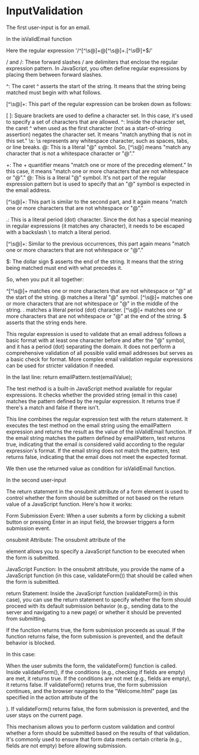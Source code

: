 # InputValidation

The first user-input is for an email.

In the isValidEmail function 

Here the regular expression '/^[^\s@]+@[^\s@]+\.[^\s@]+$/'

/ and /: These forward slashes / are delimiters that enclose the regular expression pattern. In JavaScript, you often define regular expressions by placing them between forward slashes.

^: The caret ^ asserts the start of the string. It means that the string being matched must begin with what follows.

[^\s@]+: This part of the regular expression can be broken down as follows:

[ ]: Square brackets are used to define a character set. In this case, it's used to specify a set of characters that are allowed.
^: Inside the character set, the caret ^ when used as the first character (not as a start-of-string assertion) negates the character set. 
   It means "match anything that is not in this set."
\s: \s represents any whitespace character, such as spaces, tabs, or line breaks.
@: This is a literal "@" symbol.
So, [^\s@] means "match any character that is not a whitespace character or "@"."

+: The + quantifier means "match one or more of the preceding element." In this case, it means "match one or more characters that are not whitespace or "@"."
@: This is a literal "@" symbol. It's not part of the regular expression pattern but is used to specify that an "@" symbol is expected in the email address.

[^\s@]+: This part is similar to the second part, and it again means "match one or more characters that are not whitespace or "@"."

\.: This is a literal period (dot) character. Since the dot has a special meaning in regular expressions (it matches any character), 
    it needs to be escaped with a backslash \ to match a literal period.

[^\s@]+: Similar to the previous occurrences, this part again means "match one or more characters that are not whitespace or "@"."

$: The dollar sign $ asserts the end of the string. It means that the string being matched must end with what precedes it.

So, when you put it all together:

^[^\s@]+ matches one or more characters that are not whitespace or "@" at the start of the string.
@ matches a literal "@" symbol.
[^\s@]+ matches one or more characters that are not whitespace or "@" in the middle of the string.
\. matches a literal period (dot) character.
[^\s@]+ matches one or more characters that are not whitespace or "@" at the end of the string.
$ asserts that the string ends here.

This regular expression is used to validate that an email address follows a basic format with at least one character before and after the "@" symbol, 
and it has a period (dot) separating the domain. It does not perform a comprehensive validation of all possible valid email addresses but serves as a basic check for format. 
More complex email validation regular expressions can be used for stricter validation if needed.


In the last line: return emailPattern.test(emailValue);

The test method is a built-in JavaScript method available for regular expressions. 
It checks whether the provided string (email in this case) matches the pattern defined by the regular expression. 
It returns true if there's a match and false if there isn't.

This line combines the regular expression test with the return statement. 
It executes the test method on the email string using the emailPattern expression and returns the result as the value of the isValidEmail function.
If the email string matches the pattern defined by emailPattern, test returns true, indicating that the email is considered valid according to the regular expression's format.
If the email string does not match the pattern, test returns false, indicating that the email does not meet the expected format.

We then use the returned value as condition for isValidEmail function.

In the second user-input

The return statement in the onsubmit attribute of a form element is used to control whether the form should be submitted or not 
based on the return value of a JavaScript function. Here's how it works:

Form Submission Event: When a user submits a form by clicking a submit button or pressing Enter in an input field, the browser triggers a form submission event.

onsubmit Attribute: The onsubmit attribute of the <form> element allows you to specify a JavaScript function to be executed when the form is submitted.

JavaScript Function: In the onsubmit attribute, you provide the name of a JavaScript function (in this case, validateForm()) that should be called when the form is submitted.

return Statement: Inside the JavaScript function (validateForm() in this case), you can use the return statement to specify whether the form should proceed 
with its default submission behavior (e.g., sending data to the server and navigating to a new page) or whether it should be prevented from submitting.

If the function returns true, the form submission proceeds as usual.
If the function returns false, the form submission is prevented, and the default behavior is blocked.

In this case:

<form onsubmit="return validateForm()" action="Welcome.html">
    <!-- Form elements -->
</form>

When the user submits the form, the validateForm() function is called.
Inside validateForm(), if the conditions (e.g., checking if fields are empty) are met, it returns true.
If the conditions are not met (e.g., fields are empty), it returns false.
If validateForm() returns true, the form submission continues, and the browser navigates to the "Welcome.html" page (as specified in the action attribute of the <form>). 
If validateForm() returns false, the form submission is prevented, and the user stays on the current page.

This mechanism allows you to perform custom validation and control whether a form should be submitted based on the results of that validation. 
It's commonly used to ensure that form data meets certain criteria (e.g., fields are not empty) before allowing submission.






